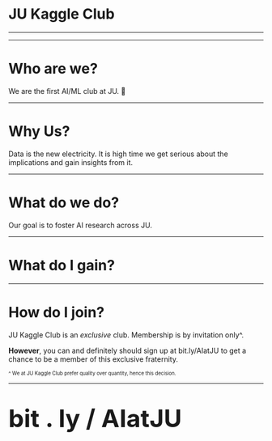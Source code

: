 <!--footer: Ayan Sinha Mahaptra, Sayan Goswami, 2019 -->

# JU Kaggle Club

---
<!-- page_number: true -->

---

Who are we?
===
We are the first AI/ML club at JU. :rocket:

---

Why Us?
===
Data is the new electricity. It is high time we get serious about the implications and gain insights from it.

---

What do we do?
===
Our goal is to foster AI research across JU.

---

What do I gain?
===

---

How do I join?
===
JU Kaggle Club is an *exclusive* club. Membership is by invitation only^.

**However**, you can and definitely should  sign up at bit.ly/AIatJU to get a chance to be a member of this exclusive fraternity.


<small><small>^ We at JU Kaggle Club prefer quality over quantity, hence this decision.</small></small>

---

# <big><big><big>bit . ly / AIatJU</big></big></big>

